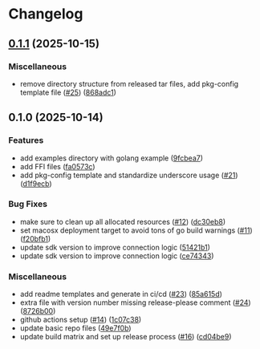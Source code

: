 # Changelog

## [0.1.1](https://github.com/momentohq/momento-protosocket-ffi/compare/v0.1.0...v0.1.1) (2025-10-15)


### Miscellaneous

* remove directory structure from released tar files, add pkg-config template file ([#25](https://github.com/momentohq/momento-protosocket-ffi/issues/25)) ([868adc1](https://github.com/momentohq/momento-protosocket-ffi/commit/868adc1f93a9602ac6a887ad310917d4a6d58dff))

## 0.1.0 (2025-10-14)


### Features

* add examples directory with golang example ([9fcbea7](https://github.com/momentohq/momento-protosocket-ffi/commit/9fcbea72dad89eca1597d1d3385d432ff5121f4c))
* add FFI files ([fa0573c](https://github.com/momentohq/momento-protosocket-ffi/commit/fa0573c8da5e155cb8bc47a8eaba994d8ad553ea))
* add pkg-config template and standardize underscore usage ([#21](https://github.com/momentohq/momento-protosocket-ffi/issues/21)) ([d1f9ecb](https://github.com/momentohq/momento-protosocket-ffi/commit/d1f9ecb74fa8c992a5c7e378f7d6e8ae3ce9d146))


### Bug Fixes

* make sure to clean up all allocated resources ([#12](https://github.com/momentohq/momento-protosocket-ffi/issues/12)) ([dc30eb8](https://github.com/momentohq/momento-protosocket-ffi/commit/dc30eb8879dccd02a3188c1192b8178da6cc100b))
* set macosx deployment target to avoid tons of go build warnings ([#11](https://github.com/momentohq/momento-protosocket-ffi/issues/11)) ([f20bfb1](https://github.com/momentohq/momento-protosocket-ffi/commit/f20bfb1e3992013975968b1479c4a09b97371963))
* update sdk version to improve connection logic ([51421b1](https://github.com/momentohq/momento-protosocket-ffi/commit/51421b1bcdfd1a0c5e90e39a39cda955d3ebc763))
* update sdk version to improve connection logic ([ce74343](https://github.com/momentohq/momento-protosocket-ffi/commit/ce74343e4d195767d55d2a8c85d3d4620a1a5ba6))


### Miscellaneous

* add readme templates and generate in ci/cd ([#23](https://github.com/momentohq/momento-protosocket-ffi/issues/23)) ([85a615d](https://github.com/momentohq/momento-protosocket-ffi/commit/85a615ddfa2d4fc45a4a4ed4670935554b073afa))
* extra file with version number missing release-please comment ([#24](https://github.com/momentohq/momento-protosocket-ffi/issues/24)) ([8726b00](https://github.com/momentohq/momento-protosocket-ffi/commit/8726b000f80e80e2ebfe2e36ac796b97187ff40a))
* github actions setup ([#14](https://github.com/momentohq/momento-protosocket-ffi/issues/14)) ([1c07c38](https://github.com/momentohq/momento-protosocket-ffi/commit/1c07c38e944bcffe02c25cf516b304a2aeb4ae22))
* update basic repo files ([49e7f0b](https://github.com/momentohq/momento-protosocket-ffi/commit/49e7f0ba0fb6721cce70a5b6be23027b6281bcbd))
* update build matrix and set up release process ([#16](https://github.com/momentohq/momento-protosocket-ffi/issues/16)) ([cd04be9](https://github.com/momentohq/momento-protosocket-ffi/commit/cd04be90946b86123b38aab2eabdff32102ac754))
